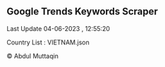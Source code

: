 

## Google Trends Keywords Scraper 
 
Last Update 04-06-2023 , 12:55:20

Country List :
VIETNAM.json



© Abdul Muttaqin 
